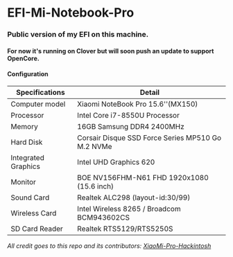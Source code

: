 # EFI-Mi-Notebook-Pro
### Public version of my EFI on this machine.

#### For now it's running on Clover but will soon push an update to support OpenCore.

#### Configuration

| Specifications      | Detail                                            |
| ------------------- | -------------------------------------------       |
| Computer model      | Xiaomi NoteBook Pro 15.6''(MX150)                 |
| Processor           | Intel Core i7-8550U Processor                     |
| Memory              | 16GB Samsung DDR4 2400MHz                         |
| Hard Disk           | Corsair Disque SSD Force Series MP510 Go M.2 NVMe |
| Integrated Graphics | Intel UHD Graphics 620                            |
| Monitor             | BOE NV156FHM-N61 FHD 1920x1080 (15.6 inch)        |
| Sound Card          | Realtek ALC298 (layout-id:30/99)                  |
| Wireless Card       | Intel Wireless 8265 / Broadcom BCM943602CS        |
| SD Card Reader      | Realtek RTS5129/RTS5250S                          |

*All credit goes to this repo and its contributors: [XiaoMi-Pro-Hackintosh](https://github.com/daliansky/XiaoMi-Pro-Hackintosh)*
